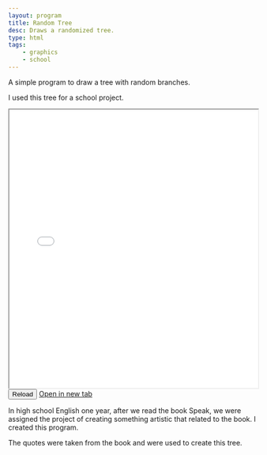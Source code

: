 ```yaml
---
layout: program
title: Random Tree
desc: Draws a randomized tree.
type: html
tags:
    - graphics
    - school
---
```


A simple program to draw a tree with random branches. 

I used this tree for a school project.

<iframe id="frame" style="max-width: 100%; width: 1000px; min-height: 563px" src="/src/speakTree.html"></iframe><br />
<button onclick="let frame = document.getElementById('frame'); frame.src = frame.src">Reload</button>
<a href="/src/speakTree.html" target="_blank">Open in new tab</a>

In high school English one year, after we read the book Speak, we were assigned the project of creating something artistic that related to the book. I created this program.

The quotes were taken from the book and were used to create this tree.